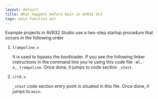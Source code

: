 ```yaml
---
layout: default
title: What happens before main in AVR32 UC3
tags: main function avr
---
```


Example projects in AVR32 Studio use a two-step startup procedure that occurs in the following order

1. `trampoline.x`

    It is used to bypass the bootloader. If you see the following linker instructions in the command line you're using this code file `-Wl,-e,_trampoline`. Once done, it jumps to code section `_stext`.

2. `crt0.x`

    `_stext` code section entry point is situated in this file. Once done, it jumps to `main`.
